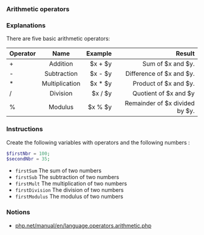 ### Arithmetic operators

### Explanations

There are five basic arithmetic operators: 

| Operator |   Name  | Example | Result |
| :------- |:-------:| -------:| ------:|
|     +	   |    Addition    |	$x + $y	 | Sum of $x and $y.
|     -	   |   Subtraction  |	$x - $y	 | Difference of $x and $y.
|     *	   | Multiplication |   $x * $y  | Product of $x and $y.
|     /	   |    Division	|   $x / $y  | Quotient of $x and $y
|     %    |	Modulus     |	$x % $y	 | Remainder of $x divided by $y.

### Instructions

Create the following variables with operators and the following numbers :

```php
$firstNbr = 100;
$secondNbr = 35;
```

- `firstSum` The sum of two numbers
- `firstSub` The subtraction of two numbers
- `firstMult` The multiplication of two numbers
- `firstDivision` The division of two numbers
- `firstModulus` The modulus of two numbers

### Notions

- [php.net/manual/en/language.operators.arithmetic.php](https://www.php.net/manual/en/language.operators.arithmetic.php)